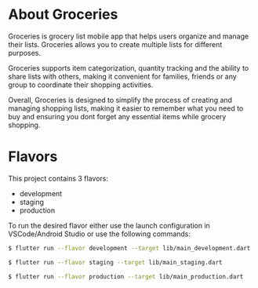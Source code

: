 # About Groceries

Groceries is grocery list mobile app that helps users organize and manage their
lists. Groceries allows you to create multiple lists for different purposes.

Groceries supports item categorization, quantity tracking and the ability to 
share lists with others, making it convenient for families, friends or any group 
to coordinate their shopping activities.

Overall, Groceries is designed to simplify the process of creating and managing 
shopping lists, making it easier to remember what you need to buy and ensuring
you dont forget any essential items while grocery shopping.


# Flavors
This project contains 3 flavors:

- development
- staging
- production

To run the desired flavor either use the launch configuration in VSCode/Android Studio or use the following commands:

```sh
$ flutter run --flavor development --target lib/main_development.dart
```
```sh
$ flutter run --flavor staging --target lib/main_staging.dart
```
```sh
$ flutter run --flavor production --target lib/main_production.dart
```
